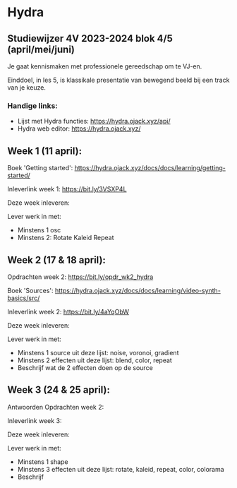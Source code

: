 
# Hydra

## Studiewijzer 4V 2023-2024 blok 4/5 (april/mei/juni)

Je gaat kennismaken met professionele gereedschap om te VJ-en.

Einddoel, in les 5, is klassikale presentatie van bewegend beeld bij een track van je keuze.

### Handige links:

- Lijst met Hydra functies: https://hydra.ojack.xyz/api/
- Hydra web editor: https://hydra.ojack.xyz/

## Week 1 (11 april):

Boek 'Getting started': https://hydra.ojack.xyz/docs/docs/learning/getting-started/

Inleverlink week 1: https://bit.ly/3VSXP4L

Deze week inleveren: 

Lever werk in met:
- Minstens 1 osc
- Minstens 2:
    Rotate
    Kaleid 
    Repeat

  

## Week 2 (17 & 18 april):

Opdrachten week 2: https://bit.ly/opdr_wk2_hydra

Boek 'Sources': https://hydra.ojack.xyz/docs/docs/learning/video-synth-basics/src/

Inleverlink week 2: https://bit.ly/4aYqObW



Deze week inleveren:

Lever werk in met:
- Minstens 1 source uit deze lijst: noise, voronoi, gradient
- Minstens 2 effecten uit deze lijst: blend, color, repeat
- Beschrijf wat de 2 effecten doen op de source 

## Week 3 (24 & 25 april): 

Antwoorden Opdrachten week 2: 

Inleverlink week 3: 

Deze week inleveren:

Lever werk in met:
- Minstens 1 shape
- Minstens 3 effecten uit deze lijst: rotate, kaleid, repeat, color, colorama
- Beschrijf 
